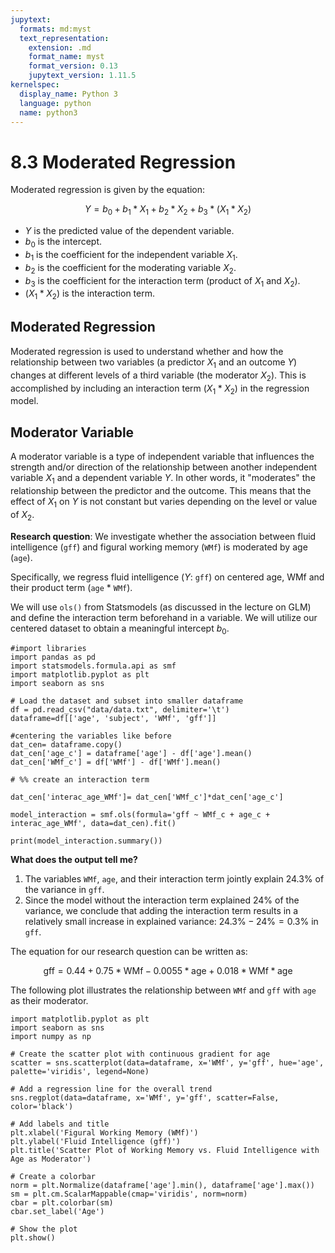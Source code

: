 ```yaml
---
jupytext:
  formats: md:myst
  text_representation:
    extension: .md
    format_name: myst
    format_version: 0.13
    jupytext_version: 1.11.5
kernelspec:
  display_name: Python 3
  language: python
  name: python3
---
```


# 8.3 Moderated Regression

Moderated regression is given by the equation:

$$Y= b_0+b_1*X_1+b_2*X_2+b_3*(X_1*X_2)$$

- $Y$ is the predicted value of the dependent variable.
- $b_0$ is the intercept.
- $b_1$ is the coefficient for the independent variable $X_1$.
- $b_2$ is the coefficient for the moderating variable $X_2$.
- $b_3$ is the coefficient for the interaction term (product of $X_1$ and $X_2$).
- $(X_1*X_2)$ is the interaction term.

## Moderated Regression

Moderated regression is used to understand whether and how the relationship between two variables (a predictor $X_1$ and an outcome $Y$) changes at different levels of a third variable (the moderator $X_2$). This is accomplished by including an interaction term $(X_1*X_2)$ in the regression model.

## Moderator Variable

A moderator variable is a type of independent variable that influences the strength and/or direction of the relationship between another independent variable $X_1$ and a dependent variable $Y$. In other words, it "moderates" the relationship between the predictor and the outcome. This means that the effect of $X_1$ on $Y$ is not constant but varies depending on the level or value of $X_2$.

**Research question**: We investigate whether the association between fluid intelligence (`gff`) and figural working memory (`WMf`) is moderated by age (`age`).

Specifically, we regress fluid intelligence ($Y$: `gff`) on centered age, WMf and their product term (`age` $*$ `WMf`).

We will use `ols()` from Statsmodels (as discussed in the lecture on GLM) and define the interaction term beforehand in a variable. We will utilize our centered dataset to obtain a meaningful intercept $b_0$.

```{code-cell}
#import libraries
import pandas as pd
import statsmodels.formula.api as smf
import matplotlib.pyplot as plt
import seaborn as sns

# Load the dataset and subset into smaller dataframe
df = pd.read_csv("data/data.txt", delimiter='\t')
dataframe=df[['age', 'subject', 'WMf', 'gff']]

#centering the variables like before
dat_cen= dataframe.copy()
dat_cen['age_c'] = dataframe['age'] - df['age'].mean()
dat_cen['WMf_c'] = df['WMf'] - df['WMf'].mean()

# %% create an interaction term

dat_cen['interac_age_WMf']= dat_cen['WMf_c']*dat_cen['age_c']

model_interaction = smf.ols(formula='gff ~ WMf_c + age_c + interac_age_WMf', data=dat_cen).fit()

print(model_interaction.summary())
```
**What does the output tell me?**
1. The variables `WMf`, `age`, and their interaction term jointly explain 24.3% of the variance in `gff`.
2. Since the model without the interaction term explained 24% of the variance, we conclude that adding the interaction term results in a relatively small increase in explained variance: $24.3\% - 24\% = 0.3\%$ in `gff`.

The equation for our research question can be written as:

$$\text{gff}=0.44+0.75*\text{WMf}-0.0055*\text{age}+0.018*\text{WMf}*\text{age}$$

The following plot illustrates the relationship between `WMf` and `gff` with `age` as their moderator.

```{code-cell}
import matplotlib.pyplot as plt
import seaborn as sns
import numpy as np

# Create the scatter plot with continuous gradient for age
scatter = sns.scatterplot(data=dataframe, x='WMf', y='gff', hue='age', palette='viridis', legend=None)

# Add a regression line for the overall trend
sns.regplot(data=dataframe, x='WMf', y='gff', scatter=False, color='black')

# Add labels and title
plt.xlabel('Figural Working Memory (WMf)')
plt.ylabel('Fluid Intelligence (gff)')
plt.title('Scatter Plot of Working Memory vs. Fluid Intelligence with Age as Moderator')

# Create a colorbar
norm = plt.Normalize(dataframe['age'].min(), dataframe['age'].max())
sm = plt.cm.ScalarMappable(cmap='viridis', norm=norm)
cbar = plt.colorbar(sm)
cbar.set_label('Age')

# Show the plot
plt.show()

```